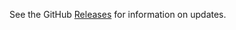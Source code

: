 See the GitHub [Releases](https://github.com/Hovakimyan/React-Sortable-Tree-Modified/releases) for information on updates.
